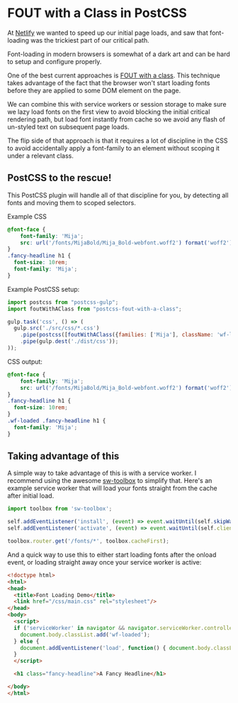 # FOUT with a Class in PostCSS

At [Netlify](https://www.netlify.com) we wanted to speed up our initial page loads, and saw that font-loading
was the trickiest part of our critical path.

Font-loading in modern browsers is somewhat of a dark art and can be hard to setup and configure properly.

One of the best current approaches is [FOUT with a class](https://www.zachleat.com/web/comprehensive-webfonts/#fout-class). This technique takes advantage of
the fact that the browser won't start loading fonts before they are applied to some DOM element on the page.

We can combine this with service workers or session storage to make sure we lazy load fonts on the first view
to avoid blocking the initial critical rendering path, but load font instantly from cache so we avoid any
flash of un-styled text on subsequent page loads.

The flip side of that approach is that it requires a lot of discipline in the CSS to avoid accidentally apply
a font-family to an element without scoping it under a relevant class.

## PostCSS to the rescue!

This PostCSS plugin will handle all of that discipline for you, by detecting all fonts and moving them to scoped
selectors.

Example CSS

```css
@font-face {
    font-family: 'Mija';
    src: url('/fonts/MijaBold/Mija_Bold-webfont.woff2') format('woff2');
}
.fancy-headline h1 {
  font-size: 10rem;
  font-family: 'Mija';
}
```

Example PostCSS setup:

```js
import postcss from "postcss-gulp";
import foutWithAClass from "postcss-fout-with-a-class";

gulp.task('css', () => (
  gulp.src('./src/css/*.css')
    .pipe(postcss([foutWithAClass({families: ['Mija'], className: 'wf-loaded'})]))
    .pipe(gulp.dest('./dist/css'));
));
```

CSS output:

```css
@font-face {
    font-family: 'Mija';
    src: url('/fonts/MijaBold/Mija_Bold-webfont.woff2') format('woff2');
}
.fancy-headline h1 {
  font-size: 10rem;
}
.wf-loaded .fancy-headline h1 {
  font-family: 'Mija';
}
```

## Taking advantage of this

A simple way to take advantage of this is with a service worker. I recommend using the awesome [sw-toolbox](https://github.com/GoogleChrome/sw-toolbox) to simplify that. Here's an example
service worker that will load your fonts straight from the cache after initial load.

```js
import toolbox from 'sw-toolbox';

self.addEventListener('install', (event) => event.waitUntil(self.skipWaiting()));
self.addEventListener('activate', (event) => event.waitUntil(self.clients.claim()));

toolbox.router.get('/fonts/*', toolbox.cacheFirst);
```

And a quick way to use this to either start loading fonts after the onload event, or loading straight
away once your service worker is active:

```html
<!doctype html>
<html>
<head>
  <title>Font Loading Demo</title>
  <link href="/css/main.css" rel="stylesheet"/>
</head>
<body>
  <script>
  if ('serviceWorker' in navigator && navigator.serviceWorker.controller !== null && navigator.serviceWorker.controller.state === 'activated') {
    document.body.classList.add('wf-loaded');
  } else {
    document.addEventListener('load', function() { document.body.classList.add('wf-loaded'); }, false);
  }
  </script>

  <h1 class="fancy-headline">A Fancy Headline</h1>

</body>
</html>
```
